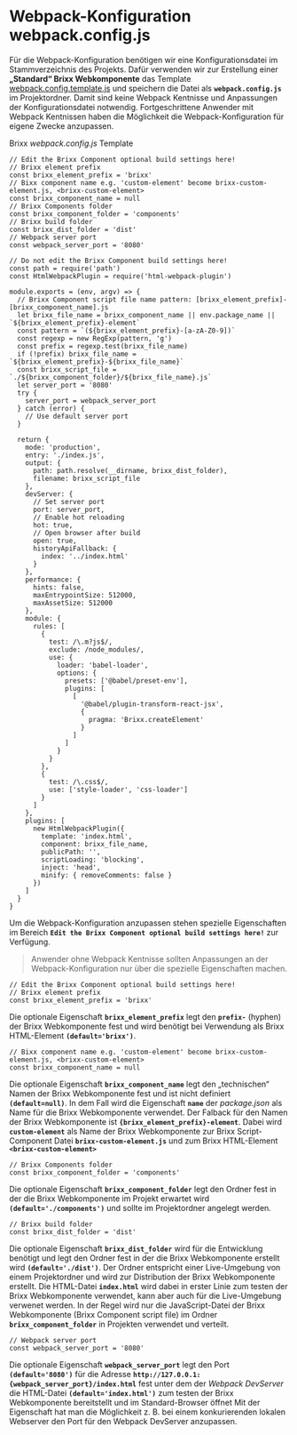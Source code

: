 # Webpack-Konfiguration webpack.config.js
Für die Webpack-Konfiguration benötigen wir eine Konfigurationsdatei im Stammverzeichnis des Projekts. Dafür verwenden wir zur Erstellung einer **„Standard“ Brixx Webkomponente** das Template [webpack.config.template.js](../downloads/webpack.config.template.js) und speichern die Datei als **`webpack.config.js`** im Projektordner. Damit sind keine Webpack Kentnisse und Anpassungen der Konfigurationsdatei notwendig. Fortgeschrittene Anwender mit Webpack Kentnissen haben die Möglichkeit die Webpack-Konfiguration für eigene Zwecke anzupassen.

Brixx *webpack.config.js* Template

    // Edit the Brixx Component optional build settings here!
    // Brixx element prefix
    const brixx_element_prefix = 'brixx'
    // Bixx component name e.g. 'custom-element' become brixx-custom-element.js, <brixx-custom-element>
    const brixx_component_name = null
    // Brixx Components folder
    const brixx_component_folder = 'components'
    // Brixx build folder
    const brixx_dist_folder = 'dist'
    // Webpack server port
    const webpack_server_port = '8080'

    // Do not edit the Brixx Component build settings here!
    const path = require('path')
    const HtmlWebpackPlugin = require('html-webpack-plugin')

    module.exports = (env, argv) => {
      // Brixx Component script file name pattern: [brixx_element_prefix]-[brixx_component_name].js
      let brixx_file_name = brixx_component_name || env.package_name || `${brixx_element_prefix}-element`
      const pattern = `(${brixx_element_prefix}-[a-zA-Z0-9])`
      const regexp = new RegExp(pattern, 'g')
      const prefix = regexp.test(brixx_file_name)
      if (!prefix) brixx_file_name = `${brixx_element_prefix}-${brixx_file_name}`
      const brixx_script_file = `./${brixx_component_folder}/${brixx_file_name}.js`
      let server_port = '8080'  
      try {
        server_port = webpack_server_port
      } catch (error) {
        // Use default server port
      }
      
      return {
        mode: 'production',
        entry: './index.js',
        output: {
          path: path.resolve(__dirname, brixx_dist_folder),
          filename: brixx_script_file
        },
        devServer: {
          // Set server port
          port: server_port,
          // Enable hot reloading
          hot: true,
          // Open browser after build
          open: true,
          historyApiFallback: {
            index: '../index.html'
          }
        },
        performance: {
          hints: false,
          maxEntrypointSize: 512000,
          maxAssetSize: 512000
        },
        module: {
          rules: [
            {
              test: /\.m?js$/,
              exclude: /node_modules/,
              use: {
                loader: 'babel-loader',
                options: {
                  presets: ['@babel/preset-env'],
                  plugins: [
                    [
                      '@babel/plugin-transform-react-jsx',
                      {
                        pragma: 'Brixx.createElement'
                      }
                    ]
                  ]
                }
              }
            },
            {
              test: /\.css$/,
              use: ['style-loader', 'css-loader']
            }
          ]
        },
        plugins: [
          new HtmlWebpackPlugin({
            template: 'index.html',
            component: brixx_file_name,
            publicPath: '',
            scriptLoading: 'blocking',
            inject: 'head',
            minify: { removeComments: false }
          })
        ]
      }
    }

Um die Webpack-Konfiguration anzupassen stehen spezielle Eigenschaften im Bereich **`Edit the Brixx Component optional build settings here!`** zur Verfügung.

  > Anwender ohne Webpack Kentnisse sollten Anpassungen an der Webpack-Konfiguration nur über die spezielle Eigenschaften machen.

    // Edit the Brixx Component optional build settings here!
    // Brixx element prefix
    const brixx_element_prefix = 'brixx'

Die optionale Eigenschaft **`brixx_element_prefix`** legt den **`prefix-`** (hyphen) der Brixx Webkomponente fest und wird benötigt bei Verwendung als Brixx HTML-Element **`(default='brixx')`**. 

    // Bixx component name e.g. 'custom-element' become brixx-custom-element.js, <brixx-custom-element>
    const brixx_component_name = null

Die optionale Eigenschaft **`brixx_component_name`** legt den „technischen“ Namen der Brixx Webkomponente fest und ist nicht definiert **`(default=null)`**. In dem Fall wird die Eigenschaft **`name`** der *package.json* als Name für die Brixx Webkomponente verwendet. Der Falback für den Namen der Brixx Webkomponente ist **`{brixx_element_prefix}-element`**. Dabei wird **`custom-element`** als Name der Brixx Webkomponente zur Brixx Script-Component Datei **`brixx-custom-element.js`** und zum Brixx HTML-Element **`<brixx-custom-element>`**

    // Brixx Components folder
    const brixx_component_folder = 'components'

Die optionale Eigenschaft **`brixx_component_folder`** legt den Ordner fest in der die Brixx Webkomponente im Projekt erwartet wird **`(default='./components')`** und sollte im Projektordner angelegt werden.

    // Brixx build folder
    const brixx_dist_folder = 'dist'

Die optionale Eigenschaft **`brixx_dist_folder`** wird für die Entwicklung benötigt und legt den Ordner fest in der die Brixx Webkomponente erstellt wird **`(default='./dist')`**. Der Ordner entspricht einer Live-Umgebung von einem Projektordner und wird zur Distribution der Brixx Webkomponente erstellt. Die HTML-Datei **`index.html`** wird dabei in erster Linie zum testen der Brixx Webkomponente verwendet, kann aber auch für die Live-Umgebung verwenet werden. In der Regel wird nur die JavaScript-Datei der Brixx Webkomponente (Brixx Component script file) im Ordner **`brixx_component_folder`** in Projekten verwendet und verteilt.

    // Webpack server port
    const webpack_server_port = '8080'

Die optionale Eigenschaft **`webpack_server_port`** legt den Port **`(default='8080')`** für die Adresse **`http://127.0.0.1:{webpack_server_port}/index.html`** fest unter dem der *Webpack DevServer* die HTML-Datei **`(default='index.html')`** zum testen der Brixx Webkomponente bereitstellt und im Standard-Browser öffnet Mit der Eigenschaft hat man die Möglichkeit z. B. bei einem konkurierenden lokalen Webserver den Port für den Webpack DevServer anzupassen.

